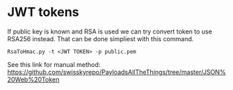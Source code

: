 # JWT tokens

If public key is known and RSA is used we can try convert token to use RSA256 instead.
That can be done simpliest with this command.

```
RsaToHmac.py -t <JWT TOKEN> -p public.pem
```

See this link for manual method: https://github.com/swisskyrepo/PayloadsAllTheThings/tree/master/JSON%20Web%20Token